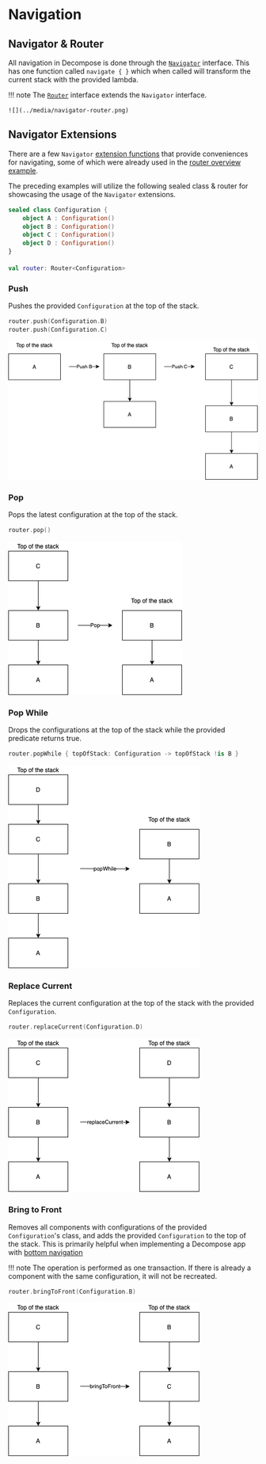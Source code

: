 # Navigation

## Navigator & Router

All navigation in Decompose is done through the [`Navigator`](https://github.com/arkivanov/Decompose/blob/master/decompose/src/commonMain/kotlin/com/arkivanov/decompose/Navigator.kt) interface. This has one function called `navigate { }` which when called will transform the current stack with the provided lambda. 

!!! note
    The [`Router`](https://github.com/arkivanov/Decompose/blob/master/decompose/src/commonMain/kotlin/com/arkivanov/decompose/Router.kt) interface extends the `Navigator` interface. 

    ![](../media/navigator-router.png)

## Navigator Extensions

There are a few `Navigator` [extension functions](https://github.com/arkivanov/Decompose/blob/master/decompose/src/commonMain/kotlin/com/arkivanov/decompose/NavigatorExt.kt) that provide conveniences for navigating, some of which were already used in the [router overview example](../overview/#routing-example). 

The preceding examples will utilize the following sealed class & router for showcasing the usage of the `Navigator` extensions.

```kotlin
sealed class Configuration { 
    object A : Configuration()
    object B : Configuration()
    object C : Configuration()
    object D : Configuration()
}

val router: Router<Configuration>
```

### Push

Pushes the provided `Configuration` at the top of the stack. 

```kotlin
router.push(Configuration.B)
router.push(Configuration.C)
```

![](../media/navigator-push.png)

### Pop

Pops the latest configuration at the top of the stack. 

```kotlin
router.pop()
```

![](../media/navigator-pop.png)

### Pop While 

Drops the configurations at the top of the stack while the provided predicate returns true. 

```kotlin
router.popWhile { topOfStack: Configuration -> topOfStack !is B }
```

![](../media/navigator-popwhile.png)

### Replace Current

Replaces the current configuration at the top of the stack with the provided `Configuration`.

```kotlin
router.replaceCurrent(Configuration.D)
```

![](../media/navigator-replacecurrent.png)

### Bring to Front 

Removes all components with configurations of the provided `Configuration`'s class, and adds the provided `Configuration` to the top of the stack. This is primarily helpful when implementing a Decompose app with [bottom navigation](https://github.com/arkivanov/Decompose/discussions/178)

!!! note
    The operation is performed as one transaction. If there is already a component with the same configuration, it will not be recreated.

```kotlin
router.bringToFront(Configuration.B)
```

![](../media/navigator-bringtofront.png)